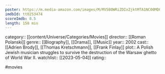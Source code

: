 ```yaml
---
poster: https://m.media-amazon.com/images/M/MV5BOWRiZDIxZjktMTA1NC00MDQ2LWEzMjUtMTliZmY3NjQ3ODJiXkEyXkFqcGdeQXVyNjU0OTQ0OTY@._V1_SX300.jpg
imdbId: tt0253474
scoreImdb: 8.5
length: 150 min
---
```


category:: [[content/Universe/Categories/Movies]]
director:: [[Roman Polanski]]
genre:: [[Biography]], [[Drama]], [[Music]]
year:: 2002
cast:: [[Adrien Brody]], [[Thomas Kretschmann]], [[Frank Finlay]]
plot:: A Polish Jewish musician struggles to survive the destruction of the Warsaw ghetto of World War II.
watchlist:: [[2023-05-04]]
rating::

#movies 

